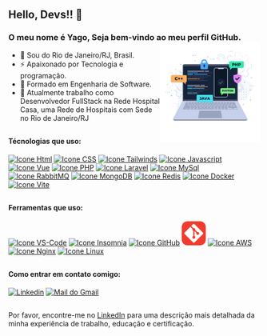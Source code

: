 

## Hello, Devs!! 👋
### O meu nome é Yago, Seja bem-vindo ao meu perfil GitHub. <img src="https://raw.githubusercontent.com/YagoFontoura/YagoFontoura/master/bg-logica-programacao.png" alt="ilustração de um computador" min-width="200px" max-width="200px" width="200px" align="right">

- 🔰  Sou do Rio de Janeiro/RJ, Brasil.
- ⚡ Apaixonado por Tecnologia e programação.
- 🧠 Formado em Engenharia de Software.
- 🏦 Atualmente trabalho como Desenvolvedor FullStack na Rede Hospital Casa, uma Rede de Hospitais com Sede no Rio de Janeiro/RJ

##

<link rel="stylesheet" href="https://cdn.jsdelivr.net/gh/devicons/devicon@v2.15.1/devicon.min.css">

#### Técnologias que uso:
[<img height="48px" width="48px" alt="Icone Html" src="https://skillicons.dev/icons?i=html"/>](https://developer.mozilla.org/pt-BR/docs/Web/HTML)
[<img height="48px" width="48px" alt="Icone CSS" src="https://skillicons.dev/icons?i=css"/>](https://developer.mozilla.org/pt-BR/docs/Web/CSS)
[<img height="48px" width="48px" alt="Icone Tailwinds" src="https://skillicons.dev/icons?i=tailwind"/>](https://aws.amazon.com/pt/)
[<img height="48px" width="48px" alt="Icone Javascript" src="https://skillicons.dev/icons?i=js"/>]([https://developer.mozilla.org/pt-BR/docs/Web/JavaScript](https://www.typescriptlang.org/))
[<img height="48px" width="48px" alt="Icone Vue" src="https://skillicons.dev/icons?i=vue"/>](https://vuejs.org/)
[<img height="48px" width="48px" alt="Icone PHP" src="https://skillicons.dev/icons?i=php"/>]([https://www.php.net/docs.php])
[<img height="48px" width="48px" alt="Icone Laravel" src="https://skillicons.dev/icons?i=laravel"/>]([https://laravel.com/])
[<img height="48px" width="48px" alt="Icone MySql" src="https://skillicons.dev/icons?i=mysql"/>](https://www.mysql.com/)
[<img height="48px" width="48px" alt="Icone RabbitMQ" src="https://skillicons.dev/icons?i=rabbitmq"/>](https://www.mysql.com/)
[<img height="48px" width="48px" alt="Icone MongoDB" src="https://skillicons.dev/icons?i=mongodb"/>](https://www.mongodb.com/)
[<img height="48px" width="48px" alt="Icone Redis" src="https://skillicons.dev/icons?i=redis"/>](https://redis.io/)
[<img height="48px" width="48px" alt="Icone Docker" src="https://skillicons.dev/icons?i=docker"/>](https://www.docker.com/)
[<img height="48px" width="48px" alt="Icone Vite" src="https://skillicons.dev/icons?i=vite"/>](https://vitejs.dev/)



##

#### Ferramentas que uso:
[<img height="48px" width="48px" alt="Icone VS-Code" src="https://skillicons.dev/icons?i=vscode"/>](https://code.visualstudio.com)
[<img height="48px" width="48px" alt="Icone Insomnia" src="https://i.postimg.cc/MHch4m7T/insomnia.png"/>](https://insomnia.rest)
[<img height="48px" width="48px" alt="Icone GitHub" src="https://skillicons.dev/icons?i=github"/>](https://github.com/)
[<img height="48px" width="48px" alt="Icone Git" src="https://raw.githubusercontent.com/tandpfun/skill-icons/main/icons/Git.svg"/>](https://git-scm.com)
[<img height="48px" width="48px" alt="Icone AWS" src="https://skillicons.dev/icons?i=aws"/>](https://aws.amazon.com/pt/)
[<img height="48px" width="48px" alt="Icone Nginx" src="https://skillicons.dev/icons?i=nginx"/>](https://nginx.org/)
[<img height="48px" width="48px" alt="Icone Linux" src="https://skillicons.dev/icons?i=linux"/>]()


##

#### Como entrar em contato comigo:
[<img alt="Linkedin" src="https://img.shields.io/badge/-linkedin-%230077B5?style=for-the-badge&logo=linkedin&logoColor=white"/>](https://www.linkedin.com/in/yagofontoura/)
[<img alt="Mail do Gmail" src="https://img.shields.io/badge/mail-CE3C30?style=for-the-badge&logo=gmail&logoColor=white"/>](mailto:yagofontoura222@gmail.com)

##

Por favor, encontre-me no [LinkedIn](https://www.linkedin.com/in/yago-fontoura/) para uma descrição mais detalhada da minha experiência de trabalho, educação e certificação.

##
